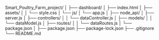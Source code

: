 Smart_Poultry_Farm_project/
│
├── dashboard/
│   ├── index.html
│   ├── assets/
│   │   └── style.css
│   └── js/
│       └── app.js
│
├── node_api/
│   ├── server.js
│   ├── controllers/
│   │   └── dataController.js
│   ├── models/
│   │   └── dataModel.js
│   ├── routes/
│   │   └── dataRoutes.js
│   └── package.json
│
├── package.json
├── package-lock.json
├── .gitignore
└── README.md
